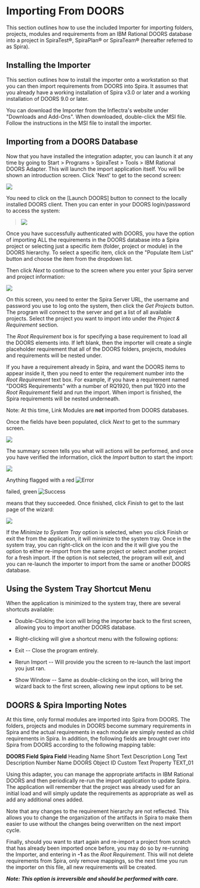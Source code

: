 # Importing From DOORS

This section outlines how to use the included Importer for importing
folders, projects, modules and requirements from an IBM Rational DOORS
database into a project in SpiraTest®, SpiraPlan® or SpiraTeam®
(hereafter referred to as Spira).

## Installing the Importer

This section outlines how to install the importer onto a workstation so
that you can then import requirements from DOORS into Spira. It
assumes that you already have a working installation of Spira v3.0
or later and a working installation of DOORS 9.0 or later.

You can download the Importer from the Inflectra's website under
"Downloads and Add-Ons". When downloaded, double-click the MSI file.
Follow the instructions in the MSI file to install the importer.

## Importing from a DOORS Database

Now that you have installed the integration adapter, you can launch it
at any time by going to Start \> Programs \> SpiraTest \> Tools \> IBM
Rational DOORS Adapter. This will launch the import application itself.
You will be shown an introduction screen. Click 'Next' to get to the
second screen:

![](img/Importing_From_DOORS_33.png)




You need to click on the \[Launch DOORS\] button to connect to the
locally installed DOORS client. Then you can enter in your DOORS
login/password to access the system:

> ![](img/Importing_From_DOORS_34.png)

> 


Once you have successfully authenticated with DOORS, you have the option
of importing ALL the requirements in the DOORS database into a Spira
project or selecting just a specific item (folder, project or module) in
the DOORS hierarchy. To select a specific item, click on the "Populate
Item List" button and choose the item from the dropdown list.

Then click *Next* to continue to the screen where you enter your
Spira server and project information:

![](img/Importing_From_DOORS_35.png)




On this screen, you need to enter the Spira Server URL, the username
and password you use to log onto the system, then click the *Get
Projects* button. The program will connect to the server and get a list
of all available projects. Select the project you want to import into
under the *Project & Requirement* section.

The *Root Requirement* box is for specifying a base requirement to load
all the DOORS elements into. If left blank, then the importer will
create a single placeholder requirement that all of the DOORS folders,
projects, modules and requirements will be nested under.

If you have a requirement already in Spira, and want the DOORS items
to appear inside it, then you need to enter the requirement number into
the *Root Requirement* text box. For example, if you have a requirement
named "DOORS Requirements" with a number of RQ1920, then put 1920 into
the *Root Requirement* field and run the import. When import is
finished, the Spira requirements will be nested underneath.

Note: At this time, Link Modules are **not** imported from
DOORS databases.

Once the fields have been populated, click *Next* to get to the summary
screen.

![](img/Importing_From_DOORS_36.png)




The summary screen tells you what will actions will be performed, and
once you have verified the information, click the *Import* button to
start the import:

![](img/Importing_From_DOORS_37.png)




Anything flagged with a red
![Error](img/Importing_From_DOORS_17.png)


 failed, green
![Success](img/Importing_From_DOORS_18.png)


 means that they succeeded. Once finished,
click *Finish* to get to the last page of the wizard:

![](img/Importing_From_DOORS_38.png)




If the *Minimize to System Tray* option is selected, when you click
Finish or exit the from the application, it will minimize to the system
tray. Once in the system tray, you can right-click on the icon and the
it will give you the option to either re-import from the same project or
select another project for a fresh import. If the option is not
selected, the program will exit, and you can re-launch the importer to
import from the same or another DOORS database.

## Using the System Tray Shortcut Menu

When the application is minimized to the system tray, there are several
shortcuts available:

-   Double-Clicking the icon will bring the importer back to the first
screen, allowing you to import another DOORS database.

-   Right-clicking will give a shortcut menu with the following options:

-   Exit -- Close the program entirely.

-   Rerun Import -- Will provide you the screen to re-launch the
last import you just ran.

-   Show Window -- Same as double-clicking on the icon, will bring
the wizard back to the first screen, allowing new input options
to be set.

## DOORS & Spira Importing Notes

At this time, only formal modules are imported into Spira from
DOORS. The folders, projects and modules in DOORS become summary
requirements in Spira and the actual requirements in each module are
simply nested as child requirements in Spira. In addition, the
following fields are brought over into Spira from DOORS according to
the following mapping table:

**DOORS Field**   **Spira Field**
Heading           Name
Short Text        Description
Long Text         Description
Number            Name
DOORS Object ID   Custom Text Property TEXT\_01

Using this adapter, you can manage the appropriate artifacts in IBM
Rational DOORS and then periodically re-run the import application to
update Spira. The application will remember that the project was
already used for an initial load and will simply update the requirements
as appropriate as well as add any additional ones added.

Note that any changes to the requirement hierarchy are not reflected.
This allows you to change the organization of the artifacts in Spira
to make them easier to use without the changes being overwritten on the
next import cycle.

Finally, should you want to start again and re-import a project from
scratch that has already been imported once before, you may do so by
re-running the Importer, and entering in **-1** as the *Root
Requirement*. This will not delete requirements from Spira, only
remove mappings, so the next time you run the importer on this file, all
new requirements will be created.

***Note: This option is irreversible and should be performed with
care.***
